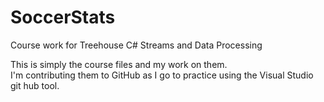 # SoccerStats
Course work for Treehouse C# Streams and Data Processing

This is simply the course files and my work on them.  
I'm contributing them to GitHub as I go to practice using the Visual Studio git hub tool.
